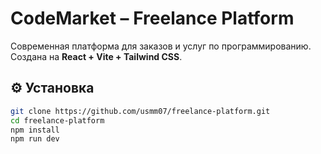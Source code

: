 # CodeMarket – Freelance Platform

Современная платформа для заказов и услуг по программированию.  
Создана на **React + Vite + Tailwind CSS**.

## ⚙️ Установка

```bash
git clone https://github.com/usmm07/freelance-platform.git
cd freelance-platform
npm install
npm run dev
